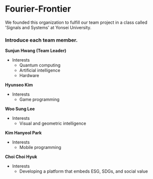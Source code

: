 # Fourier-Frontier
We founded this organization to fulfill our team project in a class called 'Signals and Systems' at Yonsei University.


### Introduce each team member.

**Sunjun Hwang (Team Leader)**
- Interests
    - Quantum computing
    - Artificial intelligence
    - Hardware

**Hyunseo Kim**
- Interests
    - Game programming

**Woo Sung Lee**
- Interests
    - Visual and geometric intelligence

**Kim Hanyeol Park**
- Interests
    - Mobile programming

**Choi Choi Hyuk**
- Interests
    - Developing a platform that embeds ESG, SDGs, and social value


